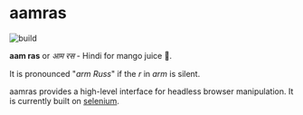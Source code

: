 aamras
======

![build](https://github.com/allekmott/aamras/workflows/build/badge.svg)

**aam ras** or *आम रस* - Hindi for mango juice 🥭.

It is pronounced "*arm Russ*" if the *r* in *arm* is silent.

aamras provides a high-level interface for headless browser manipulation. It is currently built on [selenium](https://github.com/SeleniumHQ/selenium).
